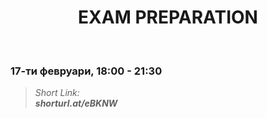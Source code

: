 <h1 align="center">EXAM PREPARATION</h1>
    <br>

<h3>17-ти февруари, 18:00 - 21:30</h3>

<blockquote>
    <i>
        Short Link: <br> 
        <b>
            shorturl.at/eBKNW
        </b> 
    </i>
</blockquote>
